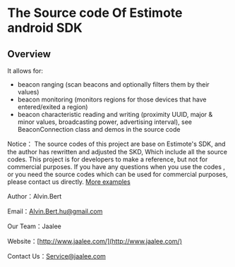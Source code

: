 # The Source code Of Estimote android SDK #

## Overview ##

It allows for:
- beacon ranging (scan beacons and optionally filters them by their values)
- beacon monitoring (monitors regions for those devices that have entered/exited a region)
- beacon characteristic reading and writing (proximity UUID, major & minor values, broadcasting power, advertising interval), see BeaconConnection class and demos in the source code

Notice：
The source codes of this project are base on Estimote's  SDK, and the author has rewritten and adjusted the SKD, Which include all the source codes. This project is  for developers to make a reference, but not for commercial purposes. If you have any questions when you use the codes , or you need  the source codes which can be  used for commercial purposes, please contact us directly. [More examples](https://github.com/AlvinBert/android-ibeacon-Pro-source-code)

Author：Alvin.Bert

Email：Alvin.Bert.hu@gmail.com

Our Team：Jaalee

Website：[http://www.jaalee.com/](http://www.jaalee.com/)

Contact Us：Service@jaalee.com
